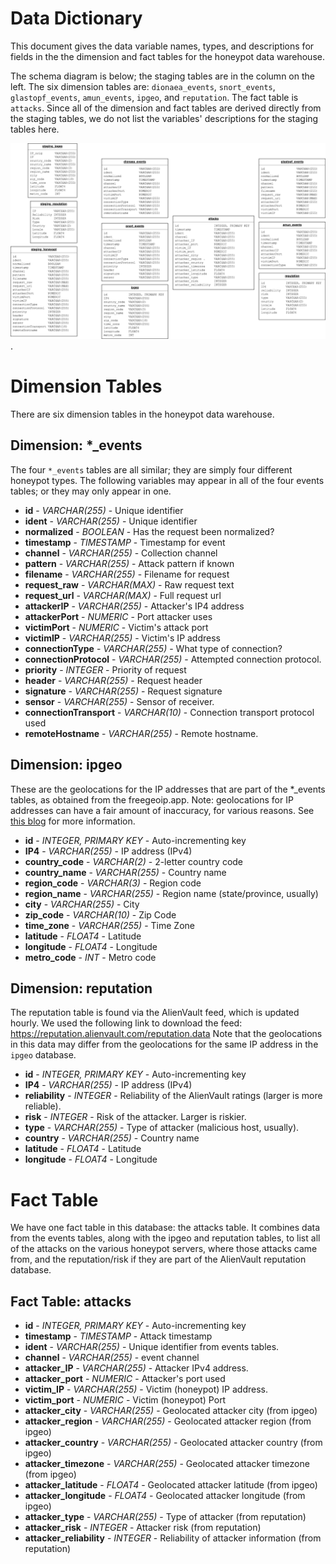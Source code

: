 # Data Dictionary

This document gives the data variable names, types, and descriptions for fields in the the dimension and fact tables for the honeypot data warehouse.

The schema diagram is below; the staging tables are in the column on the left. The six dimension tables are: `dionaea_events`, `snort_events`, `glastopf_events`, `amun_events`, `ipgeo`, and `reputation`. The fact table is `attacks`. Since all of the dimension and fact tables are derived directly from the staging tables, we do not list the variables' descriptions for the staging tables here. 

![honeypot_warehouse_schema](./honeypot_db_schema.png).

# Dimension Tables

There are six dimension tables in the honeypot data warehouse. 

## Dimension: *_events

The four `*_events` tables are all similar; they are simply four different honeypot types. The following variables may appear in all of the four events tables; or they may only appear in one.

* **id** - *VARCHAR(255)* - Unique identifier
* **ident** - *VARCHAR(255)* - Unique identifier
* **normalized** - *BOOLEAN* - Has the request been normalized? 
* **timestamp** - *TIMESTAMP* - Timestamp for event
* **channel** - *VARCHAR(255)* - Collection channel
* **pattern** - *VARCHAR(255)* - Attack pattern if known
* **filename** - *VARCHAR(255)* - Filename for request
* **request_raw** - *VARCHAR(MAX)* - Raw request text
* **request_url** - *VARCHAR(MAX)* - Full request url
* **attackerIP** - *VARCHAR(255)* - Attacker's IP4 address
* **attackerPort** - *NUMERIC* - Port attacker uses
* **victimPort** - *NUMERIC* - Victim's attack port
* **victimIP** - *VARCHAR(255)* - Victim's IP address
* **connectionType** - *VARCHAR(255)* - What type of connection?
* **connectionProtocol** - *VARCHAR(255)* - Attempted connection protocol. 
* **priority** - *INTEGER* - Priority of request
* **header** - *VARCHAR(255)* - Request header
* **signature** - *VARCHAR(255)* - Request signature
* **sensor** - *VARCHAR(255)* - Sensor of receiver.
* **connectionTransport** - *VARCHAR(10)* - Connection transport protocol used
* **remoteHostname** - *VARCHAR(255)* - Remote hostname.  

## Dimension: ipgeo

These are the geolocations for the IP addresses that are part of the *_events tables, as obtained from the freegeoip.app. Note: geolocations for IP addresses can have a fair amount of inaccuracy, for various reasons. See [this blog](https://dyn.com/blog/finding-yourself-the-challenges-of-accurate-ip-geolocation/) for more information. 

* **id** - *INTEGER, PRIMARY KEY* - Auto-incrementing key
* **IP4** - *VARCHAR(255)* - IP address (IPv4)
* **country_code** - *VARCHAR(2)* - 2-letter country code
* **country_name** - *VARCHAR(255)* - Country name
* **region_code** - *VARCHAR(3)* - Region code
* **region_name** - *VARCHAR(255)* - Region name (state/province, usually)
* **city** - *VARCHAR(255)* - City
* **zip_code** - *VARCHAR(10)* - Zip Code
* **time_zone** - *VARCHAR(255)* - Time Zone
* **latitude** - *FLOAT4* - Latitude
* **longitude** - *FLOAT4* - Longitude
* **metro_code** - *INT* - Metro code 

## Dimension: reputation

The reputation table is found via the AlienVault feed, which is updated hourly. We used the following link to download the feed: https://reputation.alienvault.com/reputation.data Note that the geolocations in this data may differ from the geolocations for the same IP address in the `ipgeo` database.

* **id** - *INTEGER, PRIMARY KEY* - Auto-incrementing key
* **IP4** - *VARCHAR(255)* - IP address (IPv4)
* **reliability** - *INTEGER* - Reliability of the AlienVault ratings (larger is more reliable). 
* **risk** - *INTEGER* - Risk of the attacker. Larger is riskier. 
* **type** - *VARCHAR(255)* - Type of attacker (malicious host, usually). 
* **country** - *VARCHAR(255)* - Country name
* **latitude** - *FLOAT4* - Latitude
* **longitude** - *FLOAT4* - Longitude

# Fact Table

We have one fact table in this database: the attacks table. It combines data from the events tables, along with the ipgeo and reputation tables, to list all of the attacks on the various honeypot servers, where those attacks came from, and the reputation/risk if they are part of the AlienVault reputation database. 

## Fact Table: attacks

* **id** - *INTEGER, PRIMARY KEY* - Auto-incrementing key
* **timestamp** - *TIMESTAMP* - Attack timestamp
* **ident** - *VARCHAR(255)* - Unique identifier from events tables. 
* **channel** - *VARCHAR(255)* - event channel
* **attacker_IP** - *VARCHAR(255)* - Attacker IPv4 address.
* **attacker_port** - *NUMERIC* - Attacker's port used
* **victim_IP** - *VARCHAR(255)* - Victim (honeypot) IP address. 
* **victim_port** - *NUMERIC* - Victim (honeypot) Port
* **attacker_city** - *VARCHAR(255)* - Geolocated attacker city (from ipgeo)
* **attacker_region** - *VARCHAR(255)* -  Geolocated attacker region (from ipgeo)
* **attacker_country** - *VARCHAR(255)* - Geolocated attacker country (from ipgeo)
* **attacker_timezone** - *VARCHAR(255)* - Geolocated attacker timezone (from ipgeo)
* **attacker_latitude** - *FLOAT4* - Geolocated attacker latitude (from ipgeo)
* **attacker_longitude** - *FLOAT4* - Geolocated attacker longitude (from ipgeo)
* **attacker_type** - *VARCHAR(255)* - Type of attacker (from reputation)
* **attacker_risk** - *INTEGER* - Attacker risk (from reputation)
* **attacker_reliability** - *INTEGER* - Reliability of attacker information (from reputation) 

